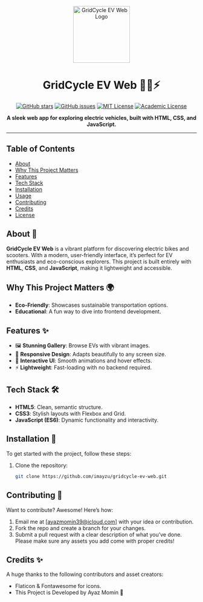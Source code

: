 <p align="center">
  <img src="https://img.icons8.com/color/150/000000/electric-scooter.png" alt="GridCycle EV Web Logo" width="150"/>
</p>

<h1 align="center">GridCycle EV Web 🚴‍♂️⚡️</h1>

<p align="center">
  <a href="https://github.com/imayzu/gridcycle-ev-web/stargazers"><img src="https://img.shields.io/github/stars/imayzu/gridcycle-ev-web?style=social" alt="GitHub stars"></a>
  <a href="https://github.com/imayzu/gridcycle-ev-web/issues"><img src="https://img.shields.io/github/issues/imayzu/gridcycle-ev-web?style=social" alt="GitHub issues"></a>
  <a href="https://github.com/imayzu/gridcycle-ev-web/blob/main/LICENSE"><img src="https://img.shields.io/github/license/imayzu/gridcycle-ev-web" alt="MIT License"></a>
  <a href="https://img.shields.io/badge/License-Academic-blue.svg"><img src="https://img.shields.io/badge/License-Academic-blue.svg" alt="Academic License"></a>
</p>

<p align="center">
  <strong>A sleek web app for exploring electric vehicles, built with HTML, CSS, and JavaScript.</strong>
</p>

---

## Table of Contents

- [About](#about-📜)
- [Why This Project Matters](#why-this-project-matters-🌍)
- [Features](#features-✨)
- [Tech Stack](#tech-stack-🛠️)
- [Installation](#installation-🚀)
- [Usage](#usage-📖)
- [Contributing](#contributing-🤝)
- [Credits](#credits-🙌)
- [License](#license-⚖️)

## About 📜

**GridCycle EV Web** is a vibrant platform for discovering electric bikes and scooters. With a modern, user-friendly interface, it’s perfect for EV enthusiasts and eco-conscious explorers. This project is built entirely with **HTML**, **CSS**, and **JavaScript**, making it lightweight and accessible.

## Why This Project Matters 🌍

- **Eco-Friendly**: Showcases sustainable transportation options.
- **Educational**: A fun way to dive into frontend development.

## Features ✨

- 🖼️ **Stunning Gallery**: Browse EVs with vibrant images.
- 📱 **Responsive Design**: Adapts beautifully to any screen size.
- 🎨 **Interactive UI**: Smooth animations and hover effects.
- ⚡ **Lightweight**: Fast-loading with no backend required.

## Tech Stack 🛠️

- **HTML5**: Clean, semantic structure.
- **CSS3**: Stylish layouts with Flexbox and Grid.
- **JavaScript (ES6)**: Dynamic functionality and interactivity.

## Installation 🚀

To get started with the project, follow these steps:

1. Clone the repository:
   ```bash
   git clone https://github.com/imayzu/gridcycle-ev-web.git
   ```

## Contributing 🤝

Want to contribute? Awesome! Here’s how:

1. Email me at [ayazmomin39@icloud.com] with your idea or contribution.
2. Fork the repo and create a branch for your changes.
3. Submit a pull request with a clear description of what you’ve done.
   Please make sure any assets you add come with proper credits!

## Credits ✨

A huge thanks to the following contributors and asset creators:

- Flaticon & Fontawesome for icons.
- This Project is Developed by Ayaz Momin 💖
